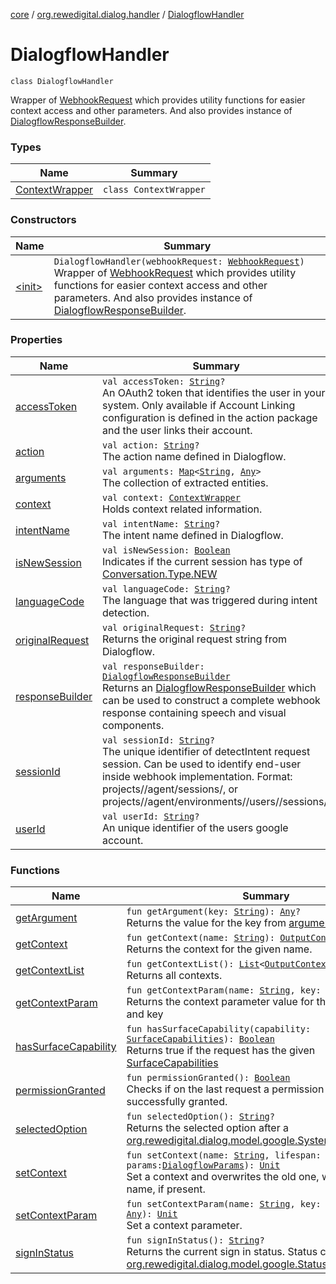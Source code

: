 [core](../../index.md) / [org.rewedigital.dialog.handler](../index.md) / [DialogflowHandler](./index.md)

# DialogflowHandler

`class DialogflowHandler`

Wrapper of [WebhookRequest](../../org.rewedigital.dialog.model.dialogflow/-webhook-request/index.md) which provides utility functions  for easier context access and other parameters.
And also provides instance of [DialogflowResponseBuilder](../-dialogflow-response-builder/index.md).

### Types

| Name | Summary |
|---|---|
| [ContextWrapper](-context-wrapper/index.md) | `class ContextWrapper` |

### Constructors

| Name | Summary |
|---|---|
| [&lt;init&gt;](-init-.md) | `DialogflowHandler(webhookRequest: `[`WebhookRequest`](../../org.rewedigital.dialog.model.dialogflow/-webhook-request/index.md)`)`<br>Wrapper of [WebhookRequest](../../org.rewedigital.dialog.model.dialogflow/-webhook-request/index.md) which provides utility functions  for easier context access and other parameters. And also provides instance of [DialogflowResponseBuilder](../-dialogflow-response-builder/index.md). |

### Properties

| Name | Summary |
|---|---|
| [accessToken](access-token.md) | `val accessToken: `[`String`](https://kotlinlang.org/api/latest/jvm/stdlib/kotlin/-string/index.html)`?`<br>An OAuth2 token that identifies the user in your system. Only available if Account Linking configuration is defined in the action package and the user links their account. |
| [action](action.md) | `val action: `[`String`](https://kotlinlang.org/api/latest/jvm/stdlib/kotlin/-string/index.html)`?`<br>The action name defined in Dialogflow. |
| [arguments](arguments.md) | `val arguments: `[`Map`](https://kotlinlang.org/api/latest/jvm/stdlib/kotlin.collections/-map/index.html)`<`[`String`](https://kotlinlang.org/api/latest/jvm/stdlib/kotlin/-string/index.html)`, `[`Any`](https://kotlinlang.org/api/latest/jvm/stdlib/kotlin/-any/index.html)`>`<br>The collection of extracted entities. |
| [context](context.md) | `val context: `[`ContextWrapper`](-context-wrapper/index.md)<br>Holds context related information. |
| [intentName](intent-name.md) | `val intentName: `[`String`](https://kotlinlang.org/api/latest/jvm/stdlib/kotlin/-string/index.html)`?`<br>The intent name defined in Dialogflow. |
| [isNewSession](is-new-session.md) | `val isNewSession: `[`Boolean`](https://kotlinlang.org/api/latest/jvm/stdlib/kotlin/-boolean/index.html)<br>Indicates if the current session has type of [Conversation.Type.NEW](../../org.rewedigital.dialog.model.google/-conversation/-type/-n-e-w.md) |
| [languageCode](language-code.md) | `val languageCode: `[`String`](https://kotlinlang.org/api/latest/jvm/stdlib/kotlin/-string/index.html)`?`<br>The language that was triggered during intent detection. |
| [originalRequest](original-request.md) | `val originalRequest: `[`String`](https://kotlinlang.org/api/latest/jvm/stdlib/kotlin/-string/index.html)`?`<br>Returns the original request string from Dialogflow. |
| [responseBuilder](response-builder.md) | `val responseBuilder: `[`DialogflowResponseBuilder`](../-dialogflow-response-builder/index.md)<br>Returns an [DialogflowResponseBuilder](../-dialogflow-response-builder/index.md) which can be used to construct a complete webhook response containing speech and visual components. |
| [sessionId](session-id.md) | `val sessionId: `[`String`](https://kotlinlang.org/api/latest/jvm/stdlib/kotlin/-string/index.html)`?`<br>The unique identifier of detectIntent request session. Can be used to identify end-user inside webhook implementation. Format: projects//agent/sessions/, or projects//agent/environments//users//sessions/. |
| [userId](user-id.md) | `val userId: `[`String`](https://kotlinlang.org/api/latest/jvm/stdlib/kotlin/-string/index.html)`?`<br>An unique identifier of the users google account. |

### Functions

| Name | Summary |
|---|---|
| [getArgument](get-argument.md) | `fun getArgument(key: `[`String`](https://kotlinlang.org/api/latest/jvm/stdlib/kotlin/-string/index.html)`): `[`Any`](https://kotlinlang.org/api/latest/jvm/stdlib/kotlin/-any/index.html)`?`<br>Returns the value for the key from [arguments](arguments.md). |
| [getContext](get-context.md) | `fun getContext(name: `[`String`](https://kotlinlang.org/api/latest/jvm/stdlib/kotlin/-string/index.html)`): `[`OutputContext`](../../org.rewedigital.dialog.model.dialogflow/-output-context/index.md)`?`<br>Returns the context for the given name. |
| [getContextList](get-context-list.md) | `fun getContextList(): `[`List`](https://kotlinlang.org/api/latest/jvm/stdlib/kotlin.collections/-list/index.html)`<`[`OutputContext`](../../org.rewedigital.dialog.model.dialogflow/-output-context/index.md)`>`<br>Returns all contexts. |
| [getContextParam](get-context-param.md) | `fun getContextParam(name: `[`String`](https://kotlinlang.org/api/latest/jvm/stdlib/kotlin/-string/index.html)`, key: `[`String`](https://kotlinlang.org/api/latest/jvm/stdlib/kotlin/-string/index.html)`): `[`Any`](https://kotlinlang.org/api/latest/jvm/stdlib/kotlin/-any/index.html)`?`<br>Returns the context parameter value for the given name and key |
| [hasSurfaceCapability](has-surface-capability.md) | `fun hasSurfaceCapability(capability: `[`SurfaceCapabilities`](../../org.rewedigital.dialog.model.google/-surface-capabilities/index.md)`): `[`Boolean`](https://kotlinlang.org/api/latest/jvm/stdlib/kotlin/-boolean/index.html)<br>Returns true if the request has the given [SurfaceCapabilities](../../org.rewedigital.dialog.model.google/-surface-capabilities/index.md) |
| [permissionGranted](permission-granted.md) | `fun permissionGranted(): `[`Boolean`](https://kotlinlang.org/api/latest/jvm/stdlib/kotlin/-boolean/index.html)<br>Checks if on the last request a permission was successfully granted. |
| [selectedOption](selected-option.md) | `fun selectedOption(): `[`String`](https://kotlinlang.org/api/latest/jvm/stdlib/kotlin/-string/index.html)`?`<br>Returns the selected option after a [org.rewedigital.dialog.model.google.SystemIntents.OPTION](../../org.rewedigital.dialog.model.google/-system-intents/-o-p-t-i-o-n.md) |
| [setContext](set-context.md) | `fun setContext(name: `[`String`](https://kotlinlang.org/api/latest/jvm/stdlib/kotlin/-string/index.html)`, lifespan: `[`Int`](https://kotlinlang.org/api/latest/jvm/stdlib/kotlin/-int/index.html)` = 4, params: `[`DialogflowParams`](../../org.rewedigital.dialog.model.dialogflow/-dialogflow-params.md)`): `[`Unit`](https://kotlinlang.org/api/latest/jvm/stdlib/kotlin/-unit/index.html)<br>Set a context and overwrites the old one, with the same name, if present. |
| [setContextParam](set-context-param.md) | `fun setContextParam(name: `[`String`](https://kotlinlang.org/api/latest/jvm/stdlib/kotlin/-string/index.html)`, key: `[`String`](https://kotlinlang.org/api/latest/jvm/stdlib/kotlin/-string/index.html)`, value: `[`Any`](https://kotlinlang.org/api/latest/jvm/stdlib/kotlin/-any/index.html)`): `[`Unit`](https://kotlinlang.org/api/latest/jvm/stdlib/kotlin/-unit/index.html)<br>Set a context parameter. |
| [signInStatus](sign-in-status.md) | `fun signInStatus(): `[`String`](https://kotlinlang.org/api/latest/jvm/stdlib/kotlin/-string/index.html)`?`<br>Returns the current sign in status. Status can be one of [org.rewedigital.dialog.model.google.Status.SignIn](../../org.rewedigital.dialog.model.google/-status/-sign-in/index.md). |
